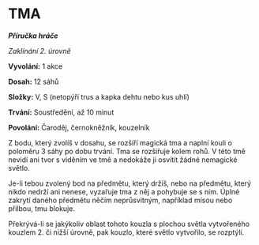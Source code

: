 # TMA

***Příručka hráče***

*Zaklínání 2. úrovně*

**Vyvolání:** 1 akce

**Dosah:** 12 sáhů

**Složky:** V, S (netopýří trus a kapka dehtu nebo kus uhlí)

**Trvání:** Soustředění, až 10 minut

**Povolání:** Čaroděj, černokněžník, kouzelník

Z bodu, který zvolíš v dosahu, se rozšíří magická tma a naplní kouli o poloměru 3 sáhy po dobu trvání. Tma se rozšiřuje kolem rohů. V této tmě nevidí ani tvor s viděním ve tmě a nedokáže ji osvítit žádné nemagické světlo. 

Je-li tebou zvolený bod na předmětu, který držíš, nebo na předmětu, který nikdo nedrží ani nenese, vyzařuje tma z něj a pohybuje se s ním. Úplné zakrytí daného předmětu něčím neprůsvitným, například mísou nebo přilbou, tmu blokuje. 

Překrývá-li se jakýkoliv oblast tohoto kouzla s plochou světla vytvořeného kouzlem 2. či nižší úrovně, pak kouzlo, které světlo vytvořilo, se rozptýlí.